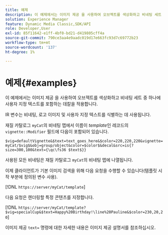 ```yaml
---
title: 예제
description: 이 예제에서는 이미지 제공 을 사용하여 오브젝트를 색상화하고 비네팅 세트 중 하나에 사용자 지정 텍스트를 포함하는 데칼을 적용합니다.
solution: Experience Manager
feature: Dynamic Media Classic,SDK/API
role: Developer,User
exl-id: 85f11642-e1ff-4bf0-bd21-d419805cff4a
source-git-commit: 790ce3aa4e9aadc019d17e663fc93d7c69772b23
workflow-type: tm+mt
source-wordcount: '137'
ht-degree: 1%

---
```


# 예제{#examples}

이 예제에서는 이미지 제공 을 사용하여 오브젝트를 색상화하고 비네팅 세트 중 하나에 사용자 지정 텍스트를 포함하는 데칼을 적용합니다.

IR 변수는 비네팅, 로고 이미지 및 사용자 지정 텍스트를 식별하는 데 사용됩니다.

재질 카탈로그 `myCat`의 비네팅 맵에서 이름이 *template*&#x200B;인 레코드의 `vignette::Modifier` 필드에 다음이 포함되어 있습니다.

`$vig=defaultVignette&$text=text_goes_here&$color=220,220,220&vignette=myCat/$vig$&obj=group/object&color=$color$&decal&src=is{?size=300,100&text={\qc\fs36 $text$}}`

사용된 모든 비네팅은 재질 카탈로그 `myCat`의 비네팅 맵에 나열됩니다.

이제 클라이언트가 기본 이미지 검색을 위해 다음 요청을 수행할 수 있습니다(템플릿 시작 부분에 정의된 변수 사용).

[!DNL `https://server/myCat/template`]

다음 요청은 렌더링할 특정 콘텐츠를 지정합니다.

[!DNL `https://server/myCat/template?$vig=specialCup&$text=Happy%20Birthday!\line%20Pauline&$color=230,20,20`]

이미지 제공 `text=` 명령에 대한 자세한 내용은 이미지 제공 설명서를 참조하십시오.
